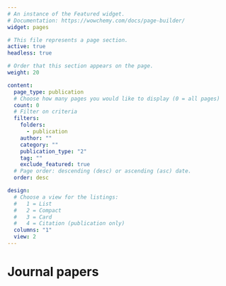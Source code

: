 ```yaml
---
# An instance of the Featured widget.
# Documentation: https://wowchemy.com/docs/page-builder/
widget: pages

# This file represents a page section.
active: true
headless: true

# Order that this section appears on the page.
weight: 20

content:
  page_type: publication
  # Choose how many pages you would like to display (0 = all pages)
  count: 0
  # Filter on criteria
  filters:
    folders:
      - publication
    author: ""
    category: ""
    publication_type: "2"
    tag: ""
    exclude_featured: true
  # Page order: descending (desc) or ascending (asc) date.
  order: desc

design:
  # Choose a view for the listings:
  #   1 = List
  #   2 = Compact
  #   3 = Card
  #   4 = Citation (publication only)
  columns: "1"
  view: 2
---
```


# Journal papers
